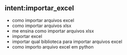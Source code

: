 ## intent:importar_excel

- como importar arquivos excel
- como importar arquivos xlsx
- me ensina como importar arquivos xlsx
- importar excel
- importar qual biblioteca para importar arquivos excel
- como importo arquivo excel em python
